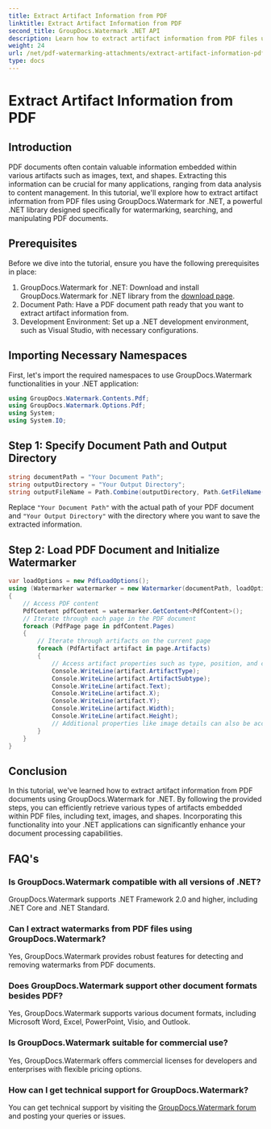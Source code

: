 ```yaml
---
title: Extract Artifact Information from PDF
linktitle: Extract Artifact Information from PDF
second_title: GroupDocs.Watermark .NET API
description: Learn how to extract artifact information from PDF files using GroupDocs.Watermark for .NET. Enhance your document processing capabilities.
weight: 24
url: /net/pdf-watermarking-attachments/extract-artifact-information-pdf/
type: docs
---
```

# Extract Artifact Information from PDF

## Introduction
PDF documents often contain valuable information embedded within various artifacts such as images, text, and shapes. Extracting this information can be crucial for many applications, ranging from data analysis to content management. In this tutorial, we'll explore how to extract artifact information from PDF files using GroupDocs.Watermark for .NET, a powerful .NET library designed specifically for watermarking, searching, and manipulating PDF documents.
## Prerequisites
Before we dive into the tutorial, ensure you have the following prerequisites in place:
1. GroupDocs.Watermark for .NET: Download and install GroupDocs.Watermark for .NET library from the [download page](https://releases.groupdocs.com/Watermark/net/).
2. Document Path: Have a PDF document path ready that you want to extract artifact information from.
3. Development Environment: Set up a .NET development environment, such as Visual Studio, with necessary configurations.

## Importing Necessary Namespaces
First, let's import the required namespaces to use GroupDocs.Watermark functionalities in your .NET application:
```csharp
using GroupDocs.Watermark.Contents.Pdf;
using GroupDocs.Watermark.Options.Pdf;
using System;
using System.IO;
```
## Step 1: Specify Document Path and Output Directory
```csharp
string documentPath = "Your Document Path";
string outputDirectory = "Your Output Directory";
string outputFileName = Path.Combine(outputDirectory, Path.GetFileName(documentPath));
```
Replace `"Your Document Path"` with the actual path of your PDF document and `"Your Output Directory"` with the directory where you want to save the extracted information.
## Step 2: Load PDF Document and Initialize Watermarker
```csharp
var loadOptions = new PdfLoadOptions();
using (Watermarker watermarker = new Watermarker(documentPath, loadOptions))
{
    // Access PDF content
    PdfContent pdfContent = watermarker.GetContent<PdfContent>();
    // Iterate through each page in the PDF document
    foreach (PdfPage page in pdfContent.Pages)
    {
        // Iterate through artifacts on the current page
        foreach (PdfArtifact artifact in page.Artifacts)
        {
            // Access artifact properties such as type, position, and content
            Console.WriteLine(artifact.ArtifactType);
            Console.WriteLine(artifact.ArtifactSubtype);
            Console.WriteLine(artifact.Text);
            Console.WriteLine(artifact.X);
            Console.WriteLine(artifact.Y);
            Console.WriteLine(artifact.Width);
            Console.WriteLine(artifact.Height);
            // Additional properties like image details can also be accessed if applicable
        }
    }
}
```

## Conclusion
In this tutorial, we've learned how to extract artifact information from PDF documents using GroupDocs.Watermark for .NET. By following the provided steps, you can efficiently retrieve various types of artifacts embedded within PDF files, including text, images, and shapes. Incorporating this functionality into your .NET applications can significantly enhance your document processing capabilities.
## FAQ's
### Is GroupDocs.Watermark compatible with all versions of .NET?
GroupDocs.Watermark supports .NET Framework 2.0 and higher, including .NET Core and .NET Standard.
### Can I extract watermarks from PDF files using GroupDocs.Watermark?
Yes, GroupDocs.Watermark provides robust features for detecting and removing watermarks from PDF documents.
### Does GroupDocs.Watermark support other document formats besides PDF?
Yes, GroupDocs.Watermark supports various document formats, including Microsoft Word, Excel, PowerPoint, Visio, and Outlook.
### Is GroupDocs.Watermark suitable for commercial use?
Yes, GroupDocs.Watermark offers commercial licenses for developers and enterprises with flexible pricing options.
### How can I get technical support for GroupDocs.Watermark?
You can get technical support by visiting the [GroupDocs.Watermark forum](https://forum.groupdocs.com/c/watermark/19) and posting your queries or issues.
